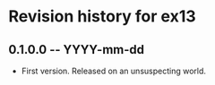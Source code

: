 # Revision history for ex13

## 0.1.0.0 -- YYYY-mm-dd

* First version. Released on an unsuspecting world.
